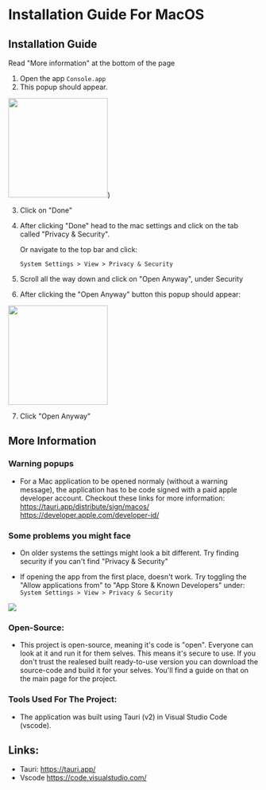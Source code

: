 # Installation Guide For MacOS

## Installation Guide

Read "More information" at the bottom of the page

1. Open the app `Console.app`
2. This popup should appear.

<image src="images/1.png" width="200">)

3. Click on "Done"
4. After clicking "Done" head to the mac settings and click on the tab called "Privacy & Security".

    Or navigate to the top bar and click:
    
    `System Settings > View > Privacy & Security`

5. Scroll all the way down and click on "Open Anyway", under Security

6. After clicking the "Open Anyway" button this popup should appear:

<image src="images/2.png" width="200">

7. Click "Open Anyway"

## More Information

### Warning popups 

- For a Mac application to be opened normaly (without a warning message), the application has to be code signed with a paid apple developer account. Checkout these links for more information:
https://tauri.app/distribute/sign/macos/
https://developer.apple.com/developer-id/


### Some problems you might face

- On older systems the settings might look a bit different. Try finding security if you can't find "Privacy & Security"

- If opening the app from the first place, doesn't work. Try toggling the "Allow applications from" to "App Store & Known Developers" under: `System Settings > View > Privacy & Security`

<image src="images/3.png">

### Open-Source:

- This project is open-source, meaning it's code is "open". Everyone can look at it and run it for them selves. This means it's secure to use. If you don't trust the realesed built ready-to-use version you can download the source-code and build it for your selves. You'll find a guide on that on the main page for the project.

### Tools Used For The Project:
- The application was built using Tauri (v2) in Visual Studio Code (vscode).

## Links:
- Tauri: https://tauri.app/
- Vscode https://code.visualstudio.com/
